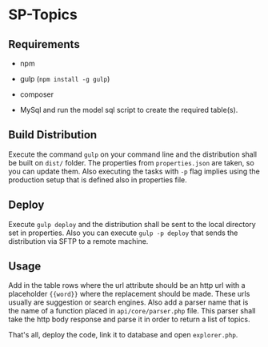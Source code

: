 # SP-Topics

## Requirements

* npm

* gulp (`npm install -g gulp`)

* composer

* MySql and run the model sql script to create the required table(s).

## Build Distribution

Execute the command `gulp` on your command line and the distribution shall be built on `dist/` folder. The properties
from `properties.json` are taken, so you can update them. Also executing the tasks with `-p` flag implies using
the production setup that is defined also in properties file.

## Deploy

Execute `gulp deploy` and the distribution shall be sent to the local directory set in properties. Also you can
execute  `gulp -p deploy` that sends the distribution via SFTP to a remote machine.

## Usage

Add in the table rows where the url attribute should be an http url with a placeholder `{{word}}` where the replacement
should be made. These urls usually are suggestion or search engines. Also add a parser name that is the name of a function
placed in `api/core/parser.php` file. This parser shall take the http body response and parse it in order to return a 
list of topics.

That's all, deploy the code, link it to database and open `explorer.php`.